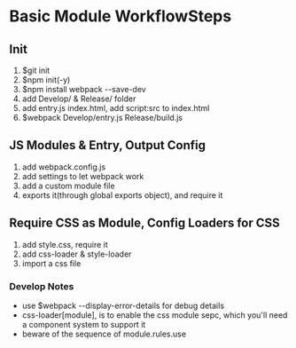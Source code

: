 # Basic Module WorkflowSteps

## Init
1. $git init
2. $npm init(-y)
3. $npm install webpack --save-dev
4. add Develop/ & Release/ folder
5. add entry.js index.html, add script:src to index.html
6. $webpack Develop/entry.js Release/build.js

## JS Modules & Entry, Output Config
1. add webpack.config.js
2. add settings to let webpack work
3. add a custom module file
4. exports it(through global exports object), and require it

## Require CSS as Module, Config Loaders for CSS
1. add style.css, require it
2. add css-loader & style-loader
3. import a css file

### Develop Notes
* use $webpack --display-error-details for debug details
* css-loader[module], is to enable the css module sepc, which you'll need a component system to support it
* beware of the sequence of module.rules.use
